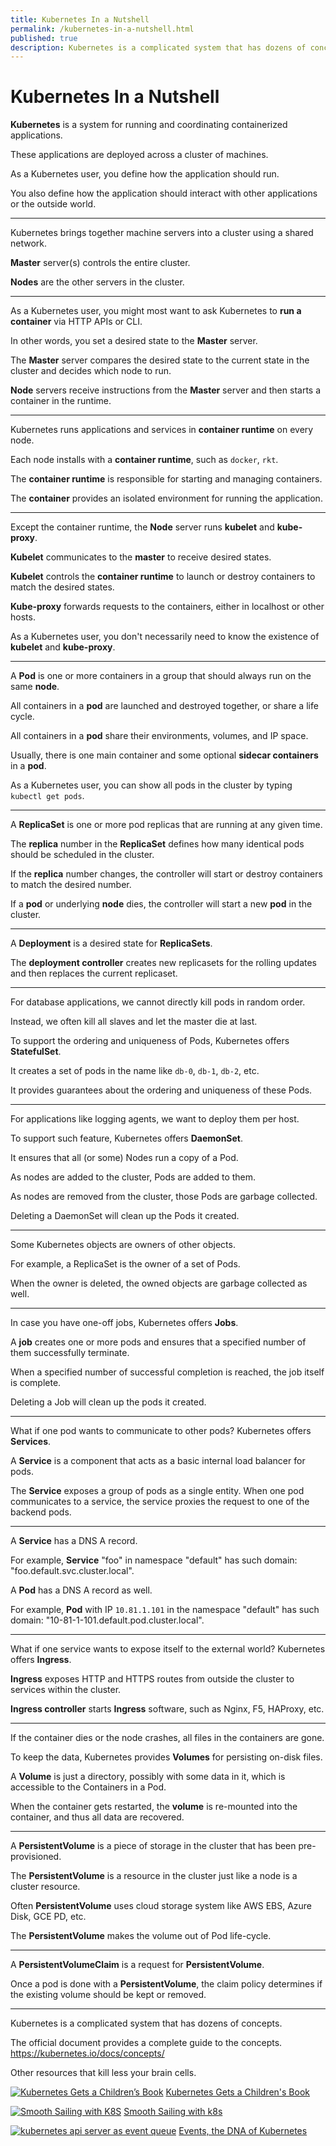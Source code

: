 ```yaml
---
title: Kubernetes In a Nutshell
permalink: /kubernetes-in-a-nutshell.html
published: true
description: Kubernetes is a complicated system that has dozens of concepts. This article provides a set of concepts acting as a quick reference.
---
```


# Kubernetes In a Nutshell

**Kubernetes** is a system for running and coordinating containerized applications.

These applications are deployed across a cluster of machines.

As a Kubernetes user, you define how the application should run.

You also define how the application should interact with other applications or the outside world.

---

Kubernetes brings together machine servers into a cluster using a shared network.

**Master** server(s) controls the entire cluster.

**Nodes** are the other servers in the cluster.

---

As a Kubernetes user, you might most want to ask Kubernetes to **run a container** via HTTP APIs or CLI.

In other words, you set a desired state to the **Master** server.

The **Master** server compares the desired state to the current state in the cluster and decides which node to run.

**Node** servers receive instructions from the **Master** server and then starts a container in the runtime.

---

Kubernetes runs applications and services in **container runtime** on every node.

Each node installs with a **container runtime**, such as `docker`, `rkt`.

The **container runtime** is responsible for starting and managing containers.

The **container** provides an isolated environment for running the application.

---

Except the container runtime, the **Node** server runs **kubelet** and **kube-proxy**.

**Kubelet** communicates to the **master** to receive desired states.

**Kubelet** controls the **container runtime** to launch or destroy containers to match the desired states.

**Kube-proxy** forwards requests to the containers, either in localhost or other hosts.

As a Kubernetes user, you don't necessarily need to know the existence of **kubelet** and **kube-proxy**.

---

A **Pod** is one or more containers in a group that should always run on the same **node**.

All containers in a **pod** are launched and destroyed together, or share a life cycle.

All containers in a **pod** share their environments, volumes, and IP space.

Usually, there is one main container and some optional **sidecar containers** in a **pod**.

As a Kubernetes user, you can show all pods in the cluster by typing `kubectl get pods`.

---

A **ReplicaSet** is one or more pod replicas that are running at any given time.

The **replica** number in the **ReplicaSet** defines how many identical pods should be scheduled in the cluster.

If the **replica** number changes, the controller will start or destroy containers to match the desired number.

If a **pod** or underlying **node** dies, the controller will start a new **pod** in the cluster.

---

A **Deployment** is a desired state for **ReplicaSets**.

The **deployment controller** creates new replicasets for the rolling updates and then replaces the current replicaset.

---

For database applications, we cannot directly kill pods in random order.

Instead, we often kill all slaves and let the master die at last.

To support the ordering and uniqueness of Pods, Kubernetes offers **StatefulSet**.

It creates a set of pods in the name like `db-0`, `db-1`, `db-2`, etc.

It provides guarantees about the ordering and uniqueness of these Pods.

---

For applications like logging agents, we want to deploy them per host.

To support such feature, Kubernetes offers **DaemonSet**.

It ensures that all (or some) Nodes run a copy of a Pod.

As nodes are added to the cluster, Pods are added to them.

As nodes are removed from the cluster, those Pods are garbage collected.

Deleting a DaemonSet will clean up the Pods it created.

---

Some Kubernetes objects are owners of other objects.

For example, a ReplicaSet is the owner of a set of Pods.

When the owner is deleted, the owned objects are garbage collected as well.

---

In case you have one-off jobs, Kubernetes offers **Jobs**.

A **job** creates one or more pods and ensures that a specified number of them successfully terminate.

When a specified number of successful completion is reached, the job itself is complete.

Deleting a Job will clean up the pods it created.

---

What if one pod wants to communicate to other pods? Kubernetes offers **Services**.

A **Service** is a component that acts as a basic internal load balancer for pods.

The **Service** exposes a group of pods as a single entity. When one pod communicates to a service, the service proxies the request to one of the backend pods.

---

A **Service** has a DNS A record.

For example, **Service** "foo" in namespace "default" has such domain: "foo.default.svc.cluster.local".

A **Pod** has a DNS A record as well.

For example, **Pod** with IP `10.81.1.101` in the namespace "default" has such domain: "10-81-1-101.default.pod.cluster.local".

---

What if one service wants to expose itself to the external world? Kubernetes offers **Ingress**.

**Ingress** exposes HTTP and HTTPS routes from outside the cluster to services within the cluster.

**Ingress controller** starts **Ingress** software, such as Nginx, F5, HAProxy, etc.

---

If the container dies or the node crashes, all files in the containers are gone.

To keep the data, Kubernetes provides **Volumes** for persisting on-disk files.

A **Volume** is just a directory, possibly with some data in it, which is accessible to the Containers in a Pod.

When the container gets restarted, the **volume** is re-mounted into the container, and thus all data are recovered.

---

A **PersistentVolume** is a piece of storage in the cluster that has been pre-provisioned.

The **PersistentVolume** is a resource in the cluster just like a node is a cluster resource.

Often **PersistentVolume** uses cloud storage system like AWS EBS, Azure  Disk, GCE PD, etc.

The **PersistentVolume** makes the volume out of Pod life-cycle.

---

A **PersistentVolumeClaim** is a request for **PersistentVolume**.

Once a pod is done with a **PersistentVolume**, the claim policy determines if the existing volume should be kept or removed.

---

Kubernetes is a complicated system that has dozens of concepts.

The official document provides a complete guide to the concepts. <https://kubernetes.io/docs/concepts/>

Other resources that kill less your brain cells.

[![Kubernetes Gets a Children’s Book](/static/images/kubernetes-in-a-nutshell-illustrated-guide-illustration-12.png)](https://thenewstack.io/kubernetes-gets-childrens-book/)
[Kubernetes Gets a Children's Book](https://thenewstack.io/kubernetes-gets-childrens-book/)

[![Smooth Sailing with K8S](/static/images/kubernetes-in-a-nutshell-smooth-sailing-with-k8s.png)](https://cloud.google.com/kubernetes-engine/kubernetes-comic/)
[Smooth Sailing with k8s](https://cloud.google.com/kubernetes-engine/kubernetes-comic/)

[![kubernetes api server as event queue](/static/images/readings-2018-51-k8s-api-server-queues.png)](https://www.mgasch.com/post/k8sevents/)
[Events, the DNA of Kubernetes](https://www.mgasch.com/post/k8sevents/)

<!--
Reddit: https://www.reddit.com/r/kubernetes/comments/abgzz5/kubernetes_in_a_nutshell/
Hacker News: https://news.ycombinator.com/item?id=18799572
Dev.to: https://dev.to/soasme/kubernetes-in-a-nutshell-3p95
-->
